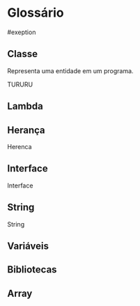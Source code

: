 # Glossário

#exeption
## Classe
Representa uma entidade em um programa.

TURURU
## Lambda
## Herança
Herenca
## Interface
Interface
## String
String
## Variáveis
## Bibliotecas
## Array
